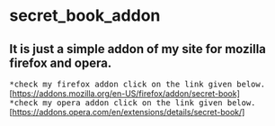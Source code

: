 # secret_book_addon
## It is just a simple addon of my site for mozilla firefox and opera.
<tt>*check my firefox addon click on the link given below.</tt>
[https://addons.mozilla.org/en-US/firefox/addon/secret-book]<br>
<tt>*check my opera addon click on the link given below.</tt>
[https://addons.opera.com/en/extensions/details/secret-book/]
